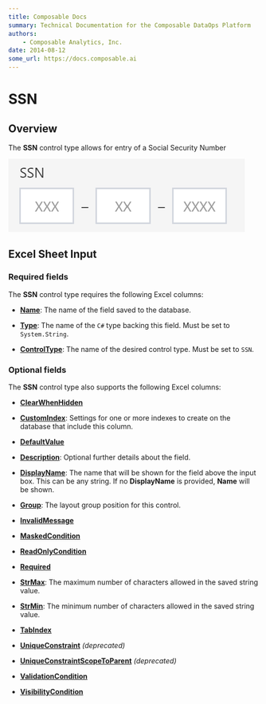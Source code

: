 ```yaml
---
title: Composable Docs
summary: Technical Documentation for the Composable DataOps Platform
authors:
    - Composable Analytics, Inc.
date: 2014-08-12
some_url: https://docs.composable.ai
---
```


# SSN

## Overview

The **SSN** control type allows for entry of a Social Security Number

![SSN Control](../img/SSN.png)

## Excel Sheet Input

### Required fields

The **SSN** control type requires the following Excel columns:

- [**Name**](../06.Setting-Details/Name.md): The name of the field saved to the database.

- [**Type**](../06.Setting-Details/Type.md): The name of the `C#` type backing this field. Must be set to `System.String`.

- [**ControlType**](../06.Setting-Details/ControlType.md): The name of the desired control type. Must be set to `SSN`.

### Optional fields

The **SSN** control type also supports the following Excel columns:

- [**ClearWhenHidden**](../06.Setting-Details/ClearWhenHidden.md)

- [**CustomIndex**](../06.Setting-Details/CustomIndex.md): Settings for one or more indexes to create on the database that include this column.

- [**DefaultValue**](../06.Setting-Details/DefaultValue.md)

- [**Description**](../06.Setting-Details/Description.md): Optional further details about the field.

- [**DisplayName**](../06.Setting-Details/DisplayName.md): The name that will be shown for the field above the input box. This can be any string. If no **DisplayName** is provided, **Name** will be shown.

- [**Group**](../06.Setting-Details/Group.md): The layout group position for this control.

- [**InvalidMessage**](../06.Setting-Details/InvalidMessage.md)

- [**MaskedCondition**](../06.Setting-Details/MaskedCondition.md)

- [**ReadOnlyCondition**](../06.Setting-Details/ReadOnlyCondition.md)

- [**Required**](../06.Setting-Details/Required.md)

- [**StrMax**](../06.Setting-Details/StrMax.md): The maximum number of characters allowed in the saved string value.

- [**StrMin**](../06.Setting-Details/StrMin.md): The minimum number of characters allowed in the saved string value.

- [**TabIndex**](../06.Setting-Details/TabIndex.md)

- [**UniqueConstraint**](../06.Setting-Details/UniqueConstraint.md) *(deprecated)*

- [**UniqueConstraintScopeToParent**](../06.Setting-Details/UniqueConstraintScopeToParent.md) *(deprecated)*

- [**ValidationCondition**](../06.Setting-Details/ValidationCondition.md)

- [**VisibilityCondition**](../06.Setting-Details/VisibilityCondition.md)